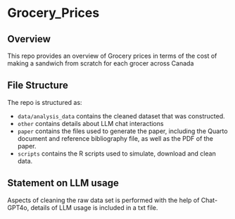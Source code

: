 # Grocery_Prices

## Overview

This repo provides an overview of Grocery prices in terms of the cost of making a sandwich from scratch for each grocer across Canada


## File Structure

The repo is structured as:

-   `data/analysis_data` contains the cleaned dataset that was constructed.
-   `other` contains details about LLM chat interactions
-   `paper` contains the files used to generate the paper, including the Quarto document and reference bibliography file, as well as the PDF of the paper. 
-   `scripts` contains the R scripts used to simulate, download and clean data.


## Statement on LLM usage

Aspects of cleaning the raw data set is performed with the help of Chat-GPT4o, details of LLM usage is included in a txt file. 